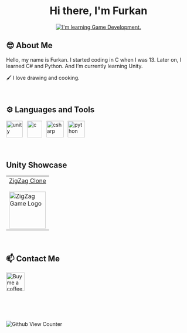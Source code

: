<h1 align="center">Hi there, I'm Furkan</h1>


<p align="center">
<a href="https://git.io/typing-svg"><img src="https://readme-typing-svg.herokuapp.com?font=Fira+Code&duration=4000&pause=3000&center=true&width=435&lines=I'm+learning+Game+Development." alt="I'm learning Game Development." /></a>
</p>


<h2 align="left"> 😎 About Me</h2>

Hello, my name is Furkan. I started coding in C when I was 13. Later on, I learned C# and Python. And I’m currently learning Unity.


🖌️ I love drawing and cooking.


<br/>
<h2 align="left">⚙️ Languages and Tools</h2>
  <p align="left">
    <a> <img src="https://cdn-icons-png.flaticon.com/512/5969/5969294.png" alt="unity" title="Unity" width="45" height="45" /> </a>
    &nbsp;
    <a> <img src="https://upload.wikimedia.org/wikipedia/commons/thumb/1/18/C_Programming_Language.svg/1200px-C_Programming_Language.svg.png" alt="c" title="C"   width="41" height="45" /> </a>
    &nbsp;
    <a> <img src="https://cdn.worldvectorlogo.com/logos/c--4.svg" alt="csharp" title="C#" width="47" height="45" /> </a>
    &nbsp;
     <a> <img src="https://upload.wikimedia.org/wikipedia/commons/thumb/c/c3/Python-logo-notext.svg/1869px-Python-logo-notext.svg.png" alt="python" title="Python" width="47" height="45" /> </a>
  </p>


<br/>
<h2 align="left">Unity Showcase</h2>

<table><tr><td>
  <a align="center" href="https://github.com/Frext/Zigzag-Clone">ZigZag Clone<a/> 
    <br/>
    <br/>
    <a href="https://github.com/Frext/Zigzag-Clone">
  <img src="https://play-lh.googleusercontent.com/6pyha8P40IH8Yn7ets-yr-sDmze-lif7Lh80ZMffdBojvhAtGTk88zHru3UHeipNhA" width="100" height="100" alt="ZigZag Game Logo" title="ZigZag Clone"<img/>
      <a/>
</td></tr></table>
  
<br/>
<h2 align="left">📫 Contact Me</h2>
  <a align="left" href="https://www.buymeacoffee.com/frext">
<img src="https://bmc-dev.s3.us-east-2.amazonaws.com/assets/icons/bmc_icon_black.png" width="50" height="50" alt="Buy me a coffee website logo" title="Buy me a coffee"/>
    <a/>

<br/><br/><br/><br/>
<img src="https://komarev.com/ghpvc/?username=FrextL&style=flat-square&color=blue" alt="Github View Counter"/>

